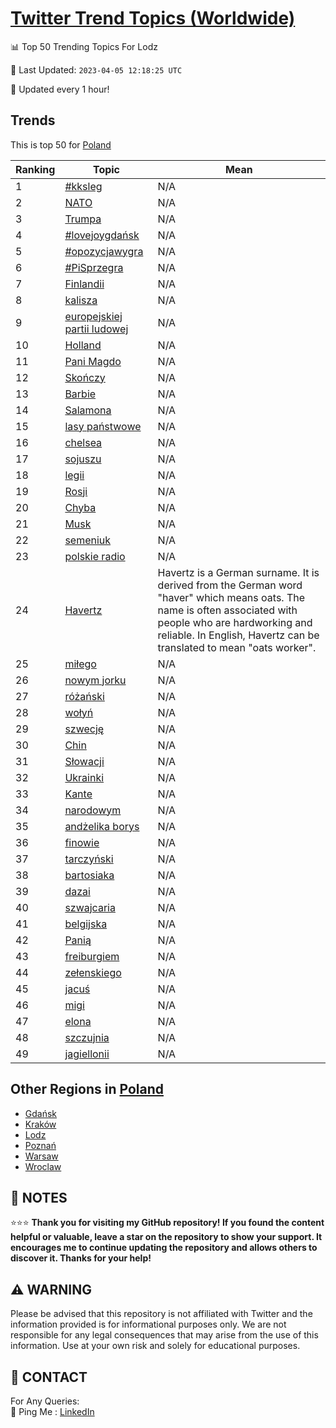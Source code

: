 [Twitter Trend Topics (Worldwide)](https://github.com/ErcinDedeoglu/Twitter-Trend-Topics)
==========


📊 Top 50 Trending Topics For Lodz

📆 Last Updated: `2023-04-05 12:18:25 UTC`

🔧 Updated every 1 hour!


## Trends

This is top 50 for [Poland](</Poland>)

| Ranking | Topic | Mean |
| ------- | ------------ | ------------ |
| 1 | [#kksleg](http://twitter.com/search?q=%23kksleg) | N/A |
| 2 | [NATO](http://twitter.com/search?q=NATO) | N/A |
| 3 | [Trumpa](http://twitter.com/search?q=Trumpa) | N/A |
| 4 | [#lovejoygdańsk](http://twitter.com/search?q=%23lovejoygda%c5%84sk) | N/A |
| 5 | [#opozycjawygra](http://twitter.com/search?q=%23opozycjawygra) | N/A |
| 6 | [#PiSprzegra](http://twitter.com/search?q=%23PiSprzegra) | N/A |
| 7 | [Finlandii](http://twitter.com/search?q=Finlandii) | N/A |
| 8 | [kalisza](http://twitter.com/search?q=kalisza) | N/A |
| 9 | [europejskiej partii ludowej](http://twitter.com/search?q=europejskiej+partii+ludowej) | N/A |
| 10 | [Holland](http://twitter.com/search?q=Holland) | N/A |
| 11 | [Pani Magdo](http://twitter.com/search?q=Pani+Magdo) | N/A |
| 12 | [Skończy](http://twitter.com/search?q=Sko%c5%84czy) | N/A |
| 13 | [Barbie](http://twitter.com/search?q=Barbie) | N/A |
| 14 | [Salamona](http://twitter.com/search?q=Salamona) | N/A |
| 15 | [lasy państwowe](http://twitter.com/search?q=lasy+pa%c5%84stwowe) | N/A |
| 16 | [chelsea](http://twitter.com/search?q=chelsea) | N/A |
| 17 | [sojuszu](http://twitter.com/search?q=sojuszu) | N/A |
| 18 | [legii](http://twitter.com/search?q=legii) | N/A |
| 19 | [Rosji](http://twitter.com/search?q=Rosji) | N/A |
| 20 | [Chyba](http://twitter.com/search?q=Chyba) | N/A |
| 21 | [Musk](http://twitter.com/search?q=Musk) | N/A |
| 22 | [semeniuk](http://twitter.com/search?q=semeniuk) | N/A |
| 23 | [polskie radio](http://twitter.com/search?q=polskie+radio) | N/A |
| 24 | [Havertz](http://twitter.com/search?q=Havertz) | Havertz is a German surname. It is derived from the German word "haver" which means oats. The name is often associated with people who are hardworking and reliable. In English, Havertz can be translated to mean "oats worker". |
| 25 | [miłego](http://twitter.com/search?q=mi%c5%82ego) | N/A |
| 26 | [nowym jorku](http://twitter.com/search?q=nowym+jorku) | N/A |
| 27 | [różański](http://twitter.com/search?q=r%c3%b3%c5%bca%c5%84ski) | N/A |
| 28 | [wołyń](http://twitter.com/search?q=wo%c5%82y%c5%84) | N/A |
| 29 | [szwecję](http://twitter.com/search?q=szwecj%c4%99) | N/A |
| 30 | [Chin](http://twitter.com/search?q=Chin) | N/A |
| 31 | [Słowacji](http://twitter.com/search?q=S%c5%82owacji) | N/A |
| 32 | [Ukrainki](http://twitter.com/search?q=Ukrainki) | N/A |
| 33 | [Kante](http://twitter.com/search?q=Kante) | N/A |
| 34 | [narodowym](http://twitter.com/search?q=narodowym) | N/A |
| 35 | [andżelika borys](http://twitter.com/search?q=and%c5%bcelika+borys) | N/A |
| 36 | [finowie](http://twitter.com/search?q=finowie) | N/A |
| 37 | [tarczyński](http://twitter.com/search?q=tarczy%c5%84ski) | N/A |
| 38 | [bartosiaka](http://twitter.com/search?q=bartosiaka) | N/A |
| 39 | [dazai](http://twitter.com/search?q=dazai) | N/A |
| 40 | [szwajcaria](http://twitter.com/search?q=szwajcaria) | N/A |
| 41 | [belgijska](http://twitter.com/search?q=belgijska) | N/A |
| 42 | [Panią](http://twitter.com/search?q=Pani%c4%85) | N/A |
| 43 | [freiburgiem](http://twitter.com/search?q=freiburgiem) | N/A |
| 44 | [zełenskiego](http://twitter.com/search?q=ze%c5%82enskiego) | N/A |
| 45 | [jacuś](http://twitter.com/search?q=jacu%c5%9b) | N/A |
| 46 | [migi](http://twitter.com/search?q=migi) | N/A |
| 47 | [elona](http://twitter.com/search?q=elona) | N/A |
| 48 | [szczujnia](http://twitter.com/search?q=szczujnia) | N/A |
| 49 | [jagiellonii](http://twitter.com/search?q=jagiellonii) | N/A |



## Other Regions in [Poland](</Poland>)

* [Gdańsk](</Poland/Gdańsk.md>)
* [Kraków](</Poland/Kraków.md>)
* [Lodz](</Poland/Lodz.md>)
* [Poznań](</Poland/Poznań.md>)
* [Warsaw](</Poland/Warsaw.md>)
* [Wroclaw](</Poland/Wroclaw.md>)



## 📝 NOTES

⭐⭐⭐ **Thank you for visiting my GitHub repository! If you found the content helpful or valuable, leave a star on the repository to show your support. It encourages me to continue updating the repository and allows others to discover it. Thanks for your help!**


## ⚠️ WARNING

Please be advised that this repository is not affiliated with Twitter and the information provided is for informational purposes only. We are not responsible for any legal consequences that may arise from the use of this information. Use at your own risk and solely for educational purposes.


## 📨 CONTACT

 For Any Queries:  
            🏓 Ping Me : [LinkedIn](https://www.linkedin.com/in/ercindedeoglu/)
